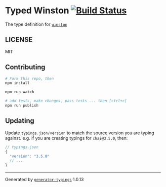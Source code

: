 # Typed Winston  [![Build Status](https://travis-ci.org/heycalmdown/npm-winston.svg?branch=master)](https://travis-ci.org/heycalmdown/npm-winston)


The type definition for [`winston`](https://github.com/winstonjs/winston.git)

## LICENSE

MIT

## Contributing

```sh
# Fork this repo, then
npm install

npm run watch

# add tests, make changes, pass tests ... then [ctrl+c]
npm run publish
```

## Updating

Update `typings.json/version` to match the source version you are typing against.
e.g. if you are creating typings for `chai@3.5.0`, then:

```js
// typings.json
{
  "version": "3.5.0"
  // ...
}
```

----

Generated by [`generator-typings`](https://github.com/typings/generator-typings) 1.0.13
